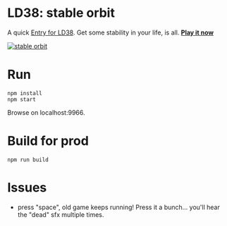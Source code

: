 # LD38: stable orbit

A quick [Entry for LD38](https://ldjam.com/events/ludum-dare/38/stable-orbit). Get some stability in your life, is all. [**Play it now**](https://mrspeaker.github.io/ld38/)

[![stable orbit](https://cloud.githubusercontent.com/assets/129330/25352952/ab6eb398-28fb-11e7-86d7-3fc8b8d9b6c9.gif)](https://mrspeaker.github.io/ld38/)

# Run

```
npm install
npm start
```

Browse on localhost:9966.

# Build for prod

```
npm run build
```

# Issues

* press "space", old game keeps running! Press it a bunch... you'll hear the "dead" sfx multiple times.
